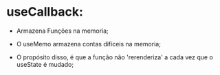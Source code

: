 # useCallback:

- Armazena Funções na memoria;

- O useMemo armazena contas difíceis na memoria;

- O propósito disso, é que a função não 'rerenderiza' a cada vez que o useState é mudado;
